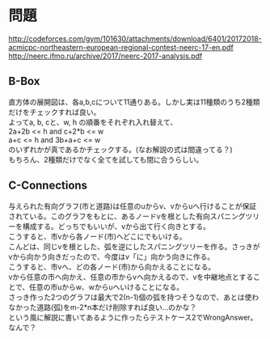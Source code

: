 # 問題
<http://codeforces.com/gym/101630/attachments/download/6401/20172018-acmicpc-northeastern-european-regional-contest-neerc-17-en.pdf>
<http://neerc.ifmo.ru/archive/2017/neerc-2017-analysis.pdf>

## B-Box
直方体の展開図は、各a,b,cについて11通りある。しかし実は11種類のうち2種類だけをチェックすれば良い。  
よってa, b, cと、w, h の順番をそれぞれ入れ替えて、  
2a+2b <= h  and  c+2*b <= w  
a+c <= h and 3b+a+c <= w  
のいずれかが真であるかチェックする。(なお解説の式は間違ってる？)  
もちろん、2種類だけでなく全てを試しても間に合うらしい。  

## C-Connections
与えられた有向グラフ(市と道路)は任意のuからv、vからuへ行けることが保証されている。このグラフをもとに、あるノードvを根とした有向スパニングツリーを構成する。どっちでもいいが、vから出て行く向きとする。  
こうすると、市vから各ノード(市)へどこにでもいける。  
こんどは、同じvを根とした、弧を逆にしたスパニングツリーを作る。さっきがvから向かう向きだったので、今度はv「に」向かう向きに作る。  
こうすると、市vへ、どの各ノード(市)から向かえることになる。  
vから任意の市へ向かえ、任意の市からvへ向かえるので、vを中継地点とすることで、任意の市uからw、wからuへいけることになる。  
さっき作った2つのグラフは最大で2(n-1)個の弧を持つそうなので、あとは使わなかった道路(弧)をm-2*n本だけ削除すれば良い...のかな？  
という風に解説に書いてあるように作ったらテストケース2でWrongAnswer。なんで？  

